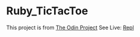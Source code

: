 # Ruby_TicTacToe
This project is from [The Odin Project](https://www.theodinproject.com/courses/ruby-programming/lessons/oop)
See Live: [Repl](https://replit.com/@TheGeek2/tic-tac-toe)
